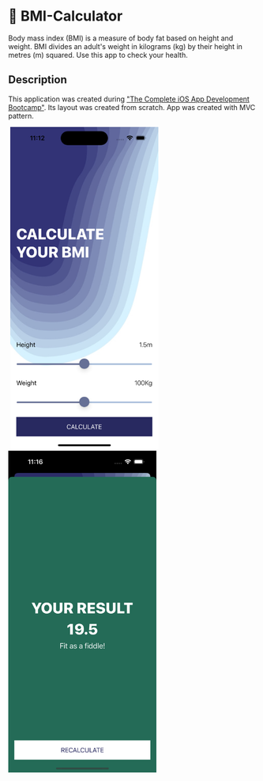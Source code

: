 # 🐾 BMI-Calculator
Body mass index (BMI) is a measure of body fat based on height and weight. BMI divides an adult's weight in kilograms (kg) by their height in metres (m) squared. Use this app to check your health.

## Description
This application was created during ["The Complete iOS App Development Bootcamp"](https://www.udemy.com/course/ios-13-app-development-bootcamp/). Its layout was created from scratch. App was created with MVC pattern.

 <img src ="Documentation/app_1screen.png" width="300"> <img src ="Documentation/app_2screen.png" width="300">

